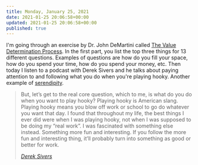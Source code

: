 ```yaml
---
title: Monday, January 25, 2021
date: 2021-01-25 20:06:58+00:00
updated: 2021-01-25 20:06:58+00:00
published: true
---
```


I'm going through an exercise by Dr. John DeMartini called [The Value Determination Process](https://drdemartini.com/values/). In the first part, you list the top three things for 13 different questions. Examples of questions are how do you fill your space, how do you spend your time, how do you spend your money, etc. Then today I listen to a podcast with Derek Sivers and he talks about paying attention to and following what you do when you're playing hooky. Another example of [serendipity](/2020-12/24/#a190551). 

> But, let’s get to the real core question, which to me, is what do you do when you want to play hooky? Playing hooky is American slang. Playing hooky means you blow off work or school to go do whatever you want that day.
> I found that throughout my life, the best things I ever did were when I was playing hooky, not when I was supposed to be doing my “real work”. I was fascinated with something else instead. Something more fun and interesting.
> If you follow the more fun and interesting thing, it’ll probably turn into something as good or better for work.
>
> <cite>[Derek Sivers](https://sive.rs/2020-04-sbm)</cite>

